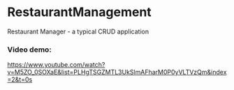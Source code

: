 # RestaurantManagement
Restaurant Manager - a typical CRUD application

### Video demo:
https://www.youtube.com/watch?v=M5ZO_0SOXaE&list=PLHgTSGZMTL3UkSlmAFharM0P0yVLTVzQm&index=2&t=0s
